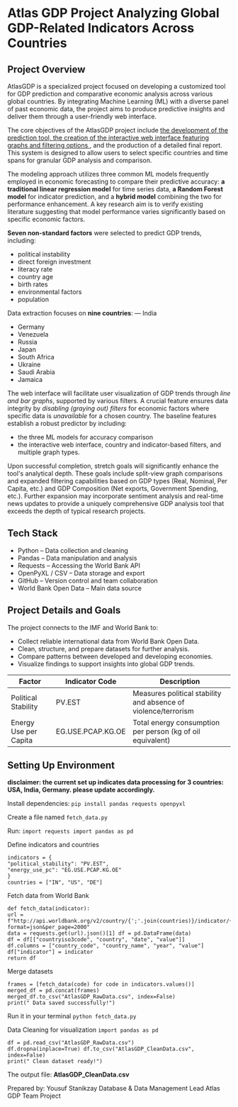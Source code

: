 # Atlas GDP Project Analyzing Global GDP-Related Indicators Across Countries

## Project Overview
AtlasGDP is a specialized project focused on developing a customized tool for GDP prediction and comparative economic analysis across various global countries. 
By integrating Machine Learning (ML) with a diverse panel of past economic data, the project aims to produce predictive insights and deliver them through a user-friendly web interface.

The core objectives of the AtlasGDP project include <ins>the development of the prediction tool, the creation of the interactive web interface featuring graphs and filtering options </ins>, and the production of a detailed final report. 
This system is designed to allow users to select specific countries and time spans for granular GDP analysis and comparison.

The modeling approach utilizes three common ML models frequently employed in economic forecasting to compare their predictive accuracy: **a traditional linear regression model** for time series data, **a Random Forest model** for indicator prediction, and a **hybrid model** combining the two for performance enhancement. 
A key research aim is to verify existing literature suggesting that model performance varies significantly based on specific economic factors.

**Seven non-standard factors** were selected to predict GDP trends, including:
- political instability
- direct foreign investment
- literacy rate
- country age
- birth rates
- environmental factors
- population

Data extraction focuses on **nine countries**:
— India
- Germany
- Venezuela
- Russia
- Japan
- South Africa
- Ukraine
- Saudi Arabia
- Jamaica

The web interface will facilitate user visualization of GDP trends through *line and bar graphs*, supported by various filters.
A crucial feature ensures data integrity by *disabling (graying out) filters* for economic factors where specific data is *unavailable* for a chosen country.
The baseline features establish a robust predictor by including:
- the three ML models for accuracy comparison
- the interactive web interface, country and indicator-based filters, and multiple graph types.

Upon successful completion, stretch goals will significantly enhance the tool's analytical depth. 
These goals include split-view graph comparisons and expanded filtering capabilities based on GDP types (Real, Nominal, Per Capita, etc.) and GDP Composition (Net exports, Government Spending, etc.). Further expansion may incorporate sentiment analysis and real-time news updates to provide a uniquely comprehensive GDP analysis tool that exceeds the depth of typical research projects.

## Tech Stack
- Python – Data collection and cleaning
- Pandas – Data manipulation and analysis
- Requests – Accessing the World Bank API
- OpenPyXL / CSV – Data storage and export
- GitHub – Version control and team collaboration
- World Bank Open Data – Main data source


## Project Details and Goals
The project connects to the IMF and World Bank to:
- Collect reliable international data from World Bank Open Data.
- Clean, structure, and prepare datasets for further analysis.
- Compare patterns between developed and developing economies.
- Visualize findings to support insights into global GDP trends.
  
| Factor              | Indicator Code        | Description |
| ----         |     -----          |          ---- |
| Political Stability | PV.EST                | Measures political stability and absence of violence/terrorism    |                     
| Energy Use per Capita| EG.USE.PCAP.KG.OE    | Total energy consumption per person (kg of oil equivalent)     |



## Setting Up Environment

**disclaimer: the current set up indicates data processing for 3 countries: USA, India, Germany. please update accordingly.**

Install dependencies: 
```pip install pandas requests openpyxl```

Create a file named 
```fetch_data.py``` 

Run:
```import requests import pandas as pd```

Define indicators and countries
```
indicators = {
"political_stability": "PV.EST", 
"energy_use_pc": "EG.USE.PCAP.KG.OE" 
} 
countries = ["IN", "US", "DE"]
```


Fetch data from World Bank
```
def fetch_data(indicator):
url = f"http://api.worldbank.org/v2/country/{';'.join(countries)}/indicator/{indicator}?format=json&per_page=2000"
data = requests.get(url).json()[1] df = pd.DataFrame(data)
df = df[["countryiso3code", "country", "date", "value"]]
df.columns = ["country_code", "country_name", "year", "value"]
df["indicator"] = indicator
return df
```

Merge datasets
```
frames = [fetch_data(code) for code in indicators.values()]
merged_df = pd.concat(frames)
merged_df.to_csv("AtlasGDP_RawData.csv", index=False)
print(" Data saved successfully!")
```

Run it in your terminal
```python fetch_data.py```

Data Cleaning for visualization
```import pandas as pd```

```
df = pd.read_csv("AtlasGDP_RawData.csv")
df.dropna(inplace=True) df.to_csv("AtlasGDP_CleanData.csv", index=False)
print(" Clean dataset ready!")
```

The output file:
**AtlasGDP_CleanData.csv**

Prepared by:
Yousuf Stanikzay Database & Data Management Lead Atlas GDP Team Project

